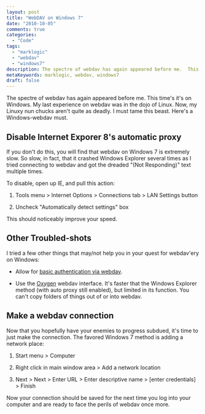 ```yaml
---
layout: post
title: "WebDAV on Windows 7"
date: "2010-10-05"
comments: true
categories:
  - "Code"
tags:
  - "marklogic"
  - "webdav"
  - "windows7"
description: The spectre of webdav has again appeared before me.  This time's it's on Windows.  My last experience on webdav was in the dojo of Linux.  Now, my Linuxy nu
metaKeywords: marklogic, webdav, windows7
draft: false
---
```


The spectre of webdav has again appeared before me.  This time's it's on Windows.  My last experience on webdav was in the dojo of Linux.  Now, my Linuxy nun chucks aren't quite as deadly.  I must tame this beast.  Here's a Windows-webdav must.

<!--more-->

Disable Internet Exporer 8's automatic proxy
--------------------------------------------

If you don't do this, you will find that webdav on Windows 7 is extremely slow.  So slow, in fact, that it crashed Windows Explorer several times as I tried connecting to webdav and got the dreaded "(Not Responding)" text multiple times.

To disable, open up IE, and pull this action:

1. Tools menu > Internet Options > Connections tab > LAN Settings button

2. Uncheck "Automatically detect settings" box

This should noticeably improve your speed.


Other Troubled-shots
--------------------

I tried a few other things that may/not help you in your quest for webdav'ery on Windows:

* Allow for [basic authentication via webdav](http://support.microsoft.com/kb/841215).

* Use the [Oxygen](http://www.oxygenxml.com/download.html) webdav interface.  It's faster that the Windows Explorer method (with auto proxy still enabled), but limited in its function.  You can't copy folders of things out of or into webdav.


Make a webdav connection
------------------------

Now that you hopefully have your enemies to progress subdued, it's time to just make the connection.  The favored Windows 7 method is adding a network place:

1. Start menu > Computer 

2. Right click in main window area > Add a network location

3. Next > Next > Enter URL > Enter descriptive name > [enter credentials] > Finish

Now your connection should be saved for the next time you log into your computer and are ready to face the perils of webdav once more.

  
